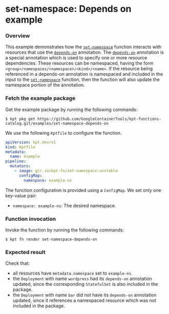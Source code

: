 # set-namespace: Depends on example

### Overview

This example demonstrates how the [`set-namespace`] function interacts with
resources that use the [`depends-on`] annotation. The [`depends-on`] annotation
is a special annotation which is used to specify one or more resource
dependencies. These resources can be namespaced, having the form
`<group>/namespaces/<namespace>/<kind>/<name>`. If the resource being referenced
in a depends-on annotation is namespaced and included in the input to the
[`set-namespace`] function, then the function will also update the namespace
portion of the annotation.

### Fetch the example package

Get the example package by running the following commands:

```shell
$ kpt pkg get https://github.com/GoogleContainerTools/kpt-functions-catalog.git/examples/set-namespace-depends-on
```

We use the following `Kptfile` to configure the function.

```yaml
apiVersion: kpt.dev/v1
kind: Kptfile
metadata:
  name: example
pipeline:
  mutators:
    - image: gcr.io/kpt-fn/set-namespace:unstable
      configMap:
        namespace: example-ns
```

The function configuration is provided using a `ConfigMap`. We set only one
key-value pair:
- `namespace: example-ns`: The desired namespace.

### Function invocation

Invoke the function by running the following commands:

```shell
$ kpt fn render set-namespace-depends-on
```

### Expected result

Check that:
- all resources have `metadata.namespace` set to `example-ns`.
- the `Deployment` with name `wordpress` had its `depends-on`
annotation updated, since the corresponding `StatefulSet` is also included in
the package.
- the `Deployment` with name `bar` did not have its `depends-on`
annotation updated, since it references a namespaced resource which was not
included in the package.

[`set-namespace`]: https://catalog.kpt.dev/set-namespace/v0.1/
[`depends-on`]: https://kpt.dev/reference/annotations/depends-on/
